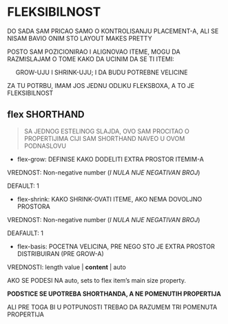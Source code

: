 # FLEKSIBILNOST

DO SADA SAM PRICAO SAMO O KONTROLISANJU PLACEMENT-A, ALI SE NISAM BAVIO ONIM STO LAYOUT MAKES PRETTY

POSTO SAM POZICIONIRAO I ALIGNOVAO ITEME, MOGU DA RAZMISLAJAM O TOME KAKO DA UCINIM DA SE TI ITEMI:

&nbsp;&nbsp;&nbsp;&nbsp; GROW-UJU I SHRINK-UJU; I DA BUDU POTREBNE VELICINE

ZA TU POTRBU, IMAM JOS JEDNU ODLIKU FLEKSBOXA, A TO JE FLEKSIBILNOST

## flex SHORTHAND

> SA JEDNOG ESTELINOG SLAJDA, OVO SAM PROCITAO O PROPERTIJIMA CIJI SAM SHORTHAND NAVEO U OVOM PODNASLOVU

- flex-grow: DEFINISE KAKO DODELITI EXTRA PROSTOR ITEMIM-A

VREDNOST: Non-negative number (*I NULA NIJE NEGATIVAN BROJ*)

DEFAULT: 1

- flex-shrink: KAKO SHRINK-OVATI ITEME, AKO NEMA DOVOLJNO PROSTORA

VREDNOST: Non-negative number (*I NULA NIJE NEGATIVAN BROJ*)

DEAFAULT: 1

- flex-basis: POCETNA VELICINA, PRE NEGO STO JE EXTRA PROSTOR DISTRIBUIRAN (PRE GROW-A)

VREDNOSTI: length value | **content** | auto 

AKO SE PODESI NA auto, sets to flex item’s main size property.

**PODSTICE SE UPOTREBA SHORTHANDA, A NE POMENUTIH PROPERTIJA**

ALI PRE TOGA BI U POTPUNOSTI TREBAO DA RAZUMEM TRI POMENUTA PROPERTIJA

